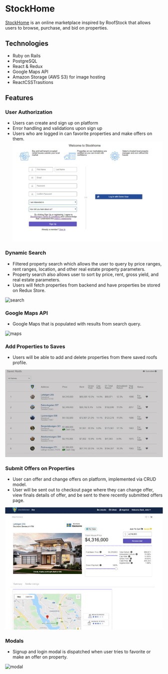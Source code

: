 # StockHome

[StockHome](https://stockhome-app.herokuapp.com/#/) is an online marketplace inspired by RoofStock that allows users to browse, purchase, and bid on properties.

## Technologies

* Ruby on Rails
* PostgreSQL
* React & Redux
* Google Maps API
* Amazon Storage (AWS S3) for image hosting
* ReactCSSTrasitions


## Features

### User Authorization
* Users can create and sign up on platform
* Error handling and validations upon sign up
* Users who are logged in can favorite properties and make offers on them.
 ![signup](/app/assets/images/signup.gif)


### Dynamic Search
* Filtered property search which allows the user to query by price ranges, rent ranges, location, and other real estate property parameters.
* Property search also allows user to sort by price, rent, gross yield, and real estate parameters.
* Users will fetch properties from backend and have properties be stored on Redux Store.


![search](/app/assets/images/search.gif)

### Google Maps API
*  Google Maps that is populated with results from search query.

![maps](/app/assets/images/maps.gif)


### Add Properties to Saves
 * Users will be able to add and delete properties from there saved roofs profile.

 ![save](/app/assets/images/saved.gif)

### Submit Offers on Properties
*  User can offer and change offers on platform, implemented via CRUD model.
*  User will be sent out to checkout page where they can change offer, view finals details of offer, and be sent to there recently submitted offers page.

![offer](/app/assets/images/offer.gif)

### Modals
* Signup and login modal is dispatched when user tries to favorite or make an offer on property.


![modal](/app/assets/images/modal.gif)







